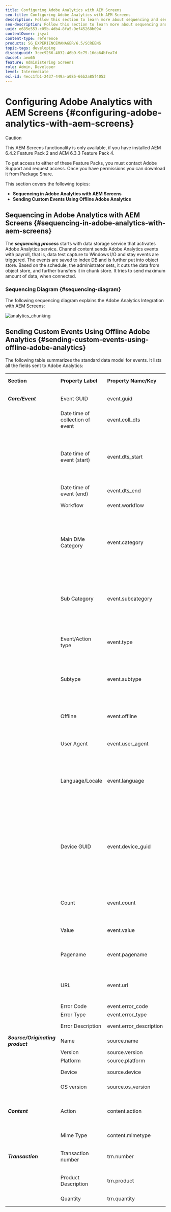 ```yaml
---
title: Configuring Adobe Analytics with AEM Screens
seo-title: Configuring Adobe Analytics with AEM Screens
description: Follow this section to learn more about sequencing and sending custom events using Offline Adobe Analytics
seo-description: Follow this section to learn more about sequencing and sending custom events using Offline Adobe Analytics
uuid: e685e553-c05b-4db4-8fa5-9ef45268b094
contentOwner: jsyal
content-type: reference
products: SG_EXPERIENCEMANAGER/6.5/SCREENS
topic-tags: developing
discoiquuid: 3cec9266-4032-46b9-9c75-16da64bfea7d
docset: aem65
feature: Administering Screens
role: Admin, Developer
level: Intermediate
exl-id: 4ecc1fb1-2437-449a-a085-66b2a85f4053
---
```

# Configuring Adobe Analytics with AEM Screens {#configuring-adobe-analytics-with-aem-screens}

>[!CAUTION]
>
>This AEM Screens functionality is only available, if you have installed AEM 6.4.2 Feature Pack 2 and AEM 6.3.3 Feature Pack 4.
>
>To get access to either of these Feature Packs, you must contact Adobe Support and request access. Once you have permissions you can download it from Package Share.

This section covers the following topics:

* **Sequencing in Adobe Analytics with AEM Screens**
* **Sending Custom Events Using Offline Adobe Analytics**

## Sequencing in Adobe Analytics with AEM Screens {#sequencing-in-adobe-analytics-with-aem-screens}

The ***sequencing process*** starts with data storage service that activates Adobe Analytics service. Channel content sends Adobe Analytics events with payroll, that is, data test capture to Windows I/O and stay events are triggered. The events are saved to index DB and is further put into object store. Based on the schedule, the administrator sets, it cuts the data from object store, and further transfers it in chunk store. It tries to send maximum amount of data, when connected.

### Sequencing Diagram {#sequencing-diagram}

The following sequencing diagram explains the Adobe Analytics Integration with AEM Screens:

![analytics_chunking](assets/analytics_chunking.png)

## Sending Custom Events Using Offline Adobe Analytics {#sending-custom-events-using-offline-adobe-analytics}

The following table summarizes the standard data model for events. It lists all the fields sent to Adobe Analytics:

<table>
 <tbody>
  <tr>
   <td><strong>Section</strong></td> 
   <td><strong>Property Label</strong></td> 
   <td><strong>Property Name/Key</strong></td> 
   <td><strong>Required</strong></td> 
   <td><strong>Data Type</strong></td> 
   <td><strong>Property Type</strong><br /> </td> 
   <td><strong>Description</strong></td> 
  </tr>
  <tr>
   <td><strong><em>Core/Event</em></strong></td> 
   <td>Event GUID</td> 
   <td>event.guid</td> 
   <td>recommended</td> 
   <td>string</td> 
   <td>UUID</td> 
   <td>Unique ID that identifies instance of an event</td> 
  </tr>
  <tr>
   <td> </td> 
   <td>Date time of collection of event</td> 
   <td>event.coll_dts</td> 
   <td>optional</td> 
   <td>string</td> 
   <td>timestamp - UTC</td> 
   <td>Collection date time</td> 
  </tr>
  <tr>
   <td> </td> 
   <td>Date time of event (start)</td> 
   <td>event.dts_start</td> 
   <td>recommended</td> 
   <td>string</td> 
   <td>timestamp - UTC</td> 
   <td>Event start date time, if you do NOT specify this, the event time will be assumed as the time it was received by the server</td> 
  </tr>
  <tr>
   <td> </td> 
   <td>Date time of event (end)</td> 
   <td>event.dts_end</td> 
   <td>optional</td> 
   <td>string</td> 
   <td>timestamp - UTC</td> 
   <td>Event completion date time</td> 
  </tr>
  <tr>
   <td> </td> 
   <td>Workflow</td> 
   <td>event.workflow</td> 
   <td>recommended</td> 
   <td>string</td> 
   <td> </td> 
   <td>Workflow name (Screens)</td> 
  </tr>
  <tr>
   <td> </td> 
   <td>Main DMe Category</td> 
   <td>event.category</td> 
   <td>required</td> 
   <td>string</td> 
   <td> </td> 
   <td>Main Category (DESKTOP, MOBILE, WEB, PROCESS, SDK, SERVICE, ECOSYSTEM) - Grouping of event types - <strong>We send Player</strong></td> 
  </tr>
  <tr>
   <td> </td> 
   <td>Sub Category</td> 
   <td>event.subcategory</td> 
   <td>recommended</td> 
   <td>string</td> 
   <td> </td> 
   <td>Sub Category- Section of a workflow or Area of a screen etc. (Recent Files, CC Files, Mobile creations, and so on.)</td> 
  </tr>
  <tr>
   <td> </td> 
   <td>Event/Action type</td> 
   <td>event.type</td> 
   <td>required</td> 
   <td>string</td> 
   <td> </td> 
   <td>Event Type (render, click, pinch, zoom) - Primary user action</td> 
  </tr>
  <tr>
   <td> </td> 
   <td>Subtype</td> 
   <td>event.subtype</td> 
   <td>recommended</td> 
   <td>string</td> 
   <td> </td> 
   <td>Event Sub Type (create, update, delete, publish etc.) - Additional details of the user action</td> 
  </tr>
  <tr>
   <td> </td> 
   <td>Offline</td> 
   <td>event.offline</td> 
   <td>optional</td> 
   <td>boolean</td> 
   <td> </td> 
   <td>Event was generated while action was offline/online (true/false)</td> 
  </tr>
  <tr>
   <td> </td> 
   <td>User Agent</td> 
   <td>event.user_agent</td> 
   <td>recommended (web properties)</td> 
   <td>string</td> 
   <td> </td> 
   <td>User agent</td> 
  </tr>
  <tr>
   <td> </td> 
   <td>Language/Locale</td> 
   <td>event.language</td> 
   <td>recommended</td> 
   <td>string</td> 
   <td> </td> 
   <td>User locale is a string based on the language-tagging conventions of RFC 3066 (for example, en-US, fr-FR, or es-ES)</td> 
  </tr>
  <tr>
   <td> </td> 
   <td>Device GUID</td> 
   <td>event.device_guid</td> 
   <td>optional</td> 
   <td>string<br /> </td> 
   <td>UUID</td> 
   <td>Identifies the Device GUID (e.g. machine ID or hash of IP address + subnet mask + network ID + useragent) - Here we will send the username of the player generated at registration time.</td> 
  </tr>
  <tr>
   <td> </td> 
   <td>Count</td> 
   <td>event.count</td> 
   <td>optional</td> 
   <td>number</td> 
   <td> </td> 
   <td>Number of times the event has occured - Here we send the video duration</td> 
  </tr>
  <tr>
   <td> </td> 
   <td>Value</td> 
   <td>event.value</td> 
   <td>optional</td> 
   <td>string</td> 
   <td> </td> 
   <td>Value of the event (e.g. settings on/off)</td> 
  </tr>
  <tr>
   <td> </td> 
   <td>Pagename</td> 
   <td>event.pagename</td> 
   <td>required for AA</td> 
   <td>string</td> 
   <td> </td> 
   <td>Adobe Analytics support for Custom Page Name</td> 
  </tr>
  <tr>
   <td> </td> 
   <td>URL</td> 
   <td>event.url</td> 
   <td>optional</td> 
   <td>string</td> 
   <td> </td> 
   <td>URL of the web property or mobile schema - must include fully qualified URL</td> 
  </tr>
  <tr>
   <td> </td> 
   <td>Error Code</td> 
   <td>event.error_code</td> 
   <td> </td> 
   <td>string</td> 
   <td> </td> 
   <td>Failure Code</td> 
  </tr>
  <tr>
   <td> </td> 
   <td>Error Type</td> 
   <td>event.error_type</td> 
   <td> </td> 
   <td>string</td> 
   <td> </td> 
   <td>Failure Type</td> 
  </tr>
  <tr>
   <td> </td> 
   <td>Error Description</td> 
   <td>event.error_description</td> 
   <td> </td> 
   <td>string</td> 
   <td> </td> 
   <td>Failure Description<br /> </td> 
  </tr>
  <tr>
   <td><strong><em>Source/Originating product</em></strong></td> 
   <td>Name</td> 
   <td>source.name</td> 
   <td>required</td> 
   <td>string</td> 
   <td> </td> 
   <td>App name (AEM Screens)</td> 
  </tr>
  <tr>
   <td> </td> 
   <td>Version</td> 
   <td>source.version</td> 
   <td>required</td> 
   <td>string</td> 
   <td> </td> 
   <td>Firmware version</td> 
  </tr>
  <tr>
   <td> </td> 
   <td>Platform</td> 
   <td>source.platform</td> 
   <td>required</td> 
   <td>string</td> 
   <td> </td> 
   <td>navigator.platform</td> 
  </tr>
  <tr>
   <td> </td> 
   <td>Device</td> 
   <td>source.device</td> 
   <td>required w/exceptions</td> 
   <td>string</td> 
   <td> </td> 
   <td>Player Name</td> 
  </tr>
  <tr>
   <td> </td> 
   <td>OS version</td> 
   <td>source.os_version</td> 
   <td>required w/exceptions</td> 
   <td>string</td> 
   <td> </td> 
   <td>O/S version</td> 
  </tr>
  <tr>
   <td><strong><em>Content</em></strong></td> 
   <td>Action</td> 
   <td>content.action</td> 
   <td>required</td> 
   <td>string</td> 
   <td> </td> 
   <td>The URL to the asset including the rendition that was actually played</td> 
  </tr>
  <tr>
   <td> </td> 
   <td>Mime Type</td> 
   <td>content.mimetype</td> 
   <td>optional</td> 
   <td>string</td> 
   <td> </td> 
   <td>Mime type of the content</td> 
  </tr>
  <tr>
   <td><strong><em>Transaction</em></strong></td> 
   <td>Transaction number</td> 
   <td>trn.number</td> 
   <td>required</td> 
   <td>string</td> 
   <td>UUID</td> 
   <td>Unique ID that preferably adheres to UUID v4</td> 
  </tr>
  <tr>
   <td> </td> 
   <td>Product Description</td> 
   <td>trn.product</td> 
   <td>required</td> 
   <td>string</td> 
   <td> </td> 
   <td>The URL to the asset (excluding rendition)</td> 
  </tr>
  <tr>
   <td> </td> 
   <td>Quantity</td> 
   <td>trn.quantity</td> 
   <td>required</td> 
   <td>string</td> 
   <td> </td> 
   <td>The duration of playback</td> 
  </tr>
 </tbody>
</table>
